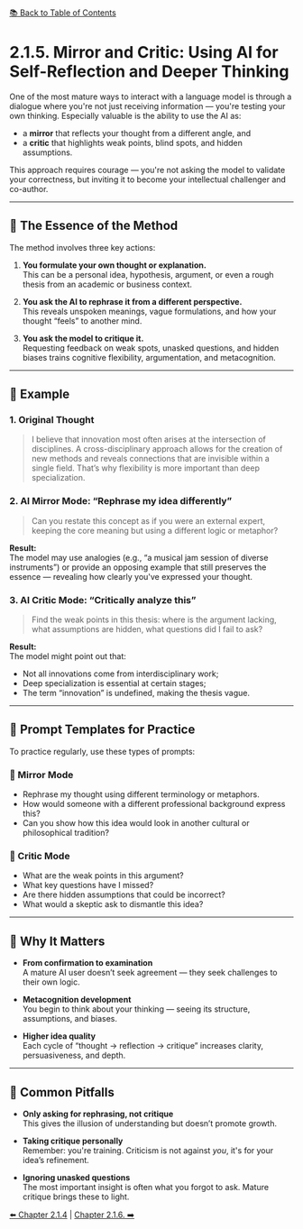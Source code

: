 [📚 Back to Table of Contents](../../README.md)

# 2.1.5. Mirror and Critic: Using AI for Self-Reflection and Deeper Thinking

One of the most mature ways to interact with a language model is through a dialogue where you're not just receiving information — you're testing your own thinking. Especially valuable is the ability to use the AI as:

- a **mirror** that reflects your thought from a different angle, and  
- a **critic** that highlights weak points, blind spots, and hidden assumptions.  

This approach requires courage — you're not asking the model to validate your correctness, but inviting it to become your intellectual challenger and co-author.

---

## 🔷 The Essence of the Method

The method involves three key actions:

1. **You formulate your own thought or explanation.**  
   This can be a personal idea, hypothesis, argument, or even a rough thesis from an academic or business context.

2. **You ask the AI to rephrase it from a different perspective.**  
   This reveals unspoken meanings, vague formulations, and how your thought “feels” to another mind.

3. **You ask the model to critique it.**  
   Requesting feedback on weak spots, unasked questions, and hidden biases trains cognitive flexibility, argumentation, and metacognition.

---

## 🔷 Example

### 1. Original Thought
> I believe that innovation most often arises at the intersection of disciplines. A cross-disciplinary approach allows for the creation of new methods and reveals connections that are invisible within a single field. That’s why flexibility is more important than deep specialization.

### 2. AI Mirror Mode: “Rephrase my idea differently”
> Can you restate this concept as if you were an external expert, keeping the core meaning but using a different logic or metaphor?

**Result:**  
The model may use analogies (e.g., “a musical jam session of diverse instruments”) or provide an opposing example that still preserves the essence — revealing how clearly you've expressed your thought.

### 3. AI Critic Mode: “Critically analyze this”
> Find the weak points in this thesis: where is the argument lacking, what assumptions are hidden, what questions did I fail to ask?

**Result:**  
The model might point out that:
- Not all innovations come from interdisciplinary work;
- Deep specialization is essential at certain stages;
- The term “innovation” is undefined, making the thesis vague.

---

## 🔷 Prompt Templates for Practice

To practice regularly, use these types of prompts:

### 🔹 Mirror Mode
- Rephrase my thought using different terminology or metaphors.
- How would someone with a different professional background express this?
- Can you show how this idea would look in another cultural or philosophical tradition?

### 🔹 Critic Mode
- What are the weak points in this argument?
- What key questions have I missed?
- Are there hidden assumptions that could be incorrect?
- What would a skeptic ask to dismantle this idea?

---

## 🔷 Why It Matters

- **From confirmation to examination**  
  A mature AI user doesn’t seek agreement — they seek challenges to their own logic.

- **Metacognition development**  
  You begin to think about your thinking — seeing its structure, assumptions, and biases.

- **Higher idea quality**  
  Each cycle of “thought → reflection → critique” increases clarity, persuasiveness, and depth.

---

## 🔷 Common Pitfalls

- **Only asking for rephrasing, not critique**  
  This gives the illusion of understanding but doesn’t promote growth.

- **Taking critique personally**  
  Remember: you're training. Criticism is not against *you*, it's for your idea’s refinement.

- **Ignoring unasked questions**  
  The most important insight is often what you forgot to ask. Mature critique brings these to light.

[⬅️ Chapter 2.1.4](chapter214.md)  |  [Chapter 2.1.6. ➡️](chapter216.md)
